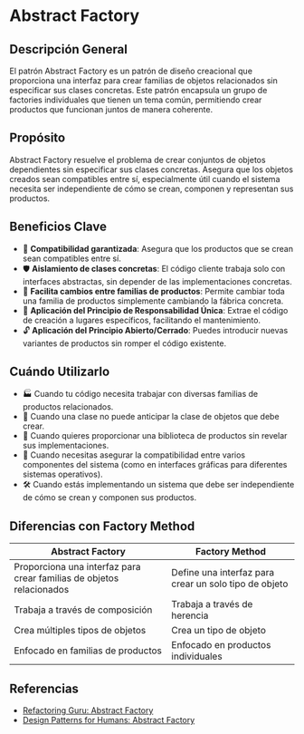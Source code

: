# Abstract Factory

## Descripción General
El patrón Abstract Factory es un patrón de diseño creacional que proporciona una interfaz para crear familias de objetos relacionados sin especificar sus clases concretas. Este patrón encapsula un grupo de factories individuales que tienen un tema común, permitiendo crear productos que funcionan juntos de manera coherente.

## Propósito
Abstract Factory resuelve el problema de crear conjuntos de objetos dependientes sin especificar sus clases concretas. Asegura que los objetos creados sean compatibles entre sí, especialmente útil cuando el sistema necesita ser independiente de cómo se crean, componen y representan sus productos.

## Beneficios Clave

- 🧩 **Compatibilidad garantizada**: Asegura que los productos que se crean sean compatibles entre sí.
- 🛡️ **Aislamiento de clases concretas**: El código cliente trabaja solo con interfaces abstractas, sin depender de las implementaciones concretas.
- 🔄 **Facilita cambios entre familias de productos**: Permite cambiar toda una familia de productos simplemente cambiando la fábrica concreta.
- 📏 **Aplicación del Principio de Responsabilidad Única**: Extrae el código de creación a lugares específicos, facilitando el mantenimiento.
- 🔓 **Aplicación del Principio Abierto/Cerrado**: Puedes introducir nuevas variantes de productos sin romper el código existente.

## Cuándo Utilizarlo

- 🏭 Cuando tu código necesita trabajar con diversas familias de productos relacionados.
- 🔄 Cuando una clase no puede anticipar la clase de objetos que debe crear.
- 🧰 Cuando quieres proporcionar una biblioteca de productos sin revelar sus implementaciones.
- 🎨 Cuando necesitas asegurar la compatibilidad entre varios componentes del sistema (como en interfaces gráficas para diferentes sistemas operativos).
- 🛠️ Cuando estás implementando un sistema que debe ser independiente de cómo se crean y componen sus productos.

## Diferencias con Factory Method

| Abstract Factory | Factory Method |
|------------------|----------------|
| Proporciona una interfaz para crear familias de objetos relacionados | Define una interfaz para crear un solo tipo de objeto |
| Trabaja a través de composición | Trabaja a través de herencia |
| Crea múltiples tipos de objetos | Crea un tipo de objeto |
| Enfocado en familias de productos | Enfocado en productos individuales |


## Referencias
- [Refactoring Guru: Abstract Factory](https://refactoring.guru/es/design-patterns/abstract-factory)
- [Design Patterns for Humans: Abstract Factory](https://github.com/kamranahmedse/design-patterns-for-humans#-abstract-factory)
